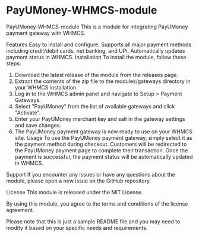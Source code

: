 # PayUMoney-WHMCS-module
PayUMoney-WHMCS-module
This is a module for integrating PayUMoney payment gateway with WHMCS.

Features
Easy to install and configure.
Supports all major payment methods including credit/debit cards, net banking, and UPI.
Automatically updates payment status in WHMCS.
Installation
To install the module, follow these steps:

1. Download the latest release of the module from the releases page.
2. Extract the contents of the zip file to the modules/gateways directory in your WHMCS installation.
3. Log in to the WHMCS admin panel and navigate to Setup > Payment Gateways.
4. Select "PayUMoney" from the list of available gateways and click "Activate".
5. Enter your PayUMoney merchant key and salt in the gateway settings and save changes.
6. The PayUMoney payment gateway is now ready to use on your WHMCS site.
Usage
To use the PayUMoney payment gateway, simply select it as the payment method during checkout. Customers will be redirected to the PayUMoney payment page to complete their transaction. Once the payment is successful, the payment status will be automatically updated in WHMCS.

Support
If you encounter any issues or have any questions about the module, please open a new issue on the GitHub repository.

License
This module is released under the MIT License.

By using this module, you agree to the terms and conditions of the license agreement.

Please note that this is just a sample README file and you may need to modify it based on your specific needs and requirements.
